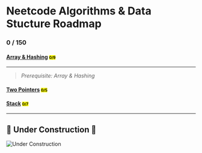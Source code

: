# Neetcode Algorithms & Data Stucture Roadmap

### 0 / 150

#### [Array & Hashing](array-&-hashing/) <span style="font-size: 10px; color: black; background-color: yellow; "> 0/9

---

> _Prerequisite: Array & Hashing_

#### [Two Pointers]() <span style="font-size: 10px; color: black; background-color: yellow; "> 0/5

#### [Stack]() <span style="font-size: 10px; color: black; background-color: yellow; "> 0/7

---

## 🚧 Under Construction 🚧

![Under Construction](https://img.shields.io/badge/status-under_construction-yellow)
